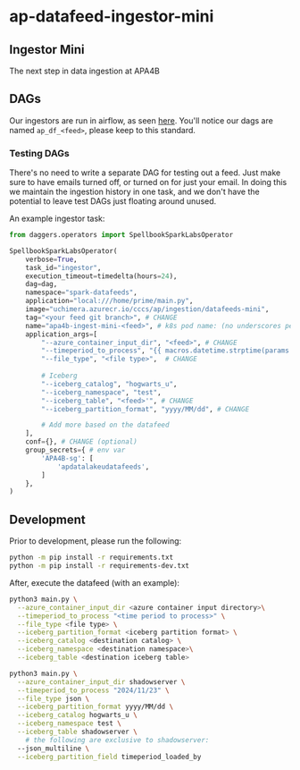 # ap-datafeed-ingestor-mini

## Ingestor Mini

The next step in data ingestion at APA4B

## DAGs

Our ingestors are run in airflow, as seen [here](https://airflow.hogwarts.u.azure.chimera.cyber.gc.ca/home?search=APA4B). You'll notice our dags are named `ap_df_<feed>`, please keep to this standard.

### Testing DAGs

There's no need to write a separate DAG for testing out a feed. Just make sure to have emails turned off, or turned on for just your email. In doing this we maintain the ingestion history in one task, and we don't have the potential to leave test DAGs just floating around unused.

An example ingestor task:

```python
from daggers.operators import SpellbookSparkLabsOperator

SpellbookSparkLabsOperator(
    verbose=True,
    task_id="ingestor",
    execution_timeout=timedelta(hours=24),
    dag=dag,
    namespace="spark-datafeeds",
    application="local:///home/prime/main.py",
    image="uchimera.azurecr.io/cccs/ap/ingestion/datafeeds-mini",
    tag="<your feed git branch>", # CHANGE
    name="apa4b-ingest-mini-<feed>", # k8s pod name: (no underscores permitted) # CHANGE
    application_args=[
        "--azure_container_input_dir", "<feed>", # CHANGE
        "--timeperiod_to_process", "{{ macros.datetime.strptime(params.beg_time, '%Y-%m-%d').strftime('%Y/%m/%d') if params.beg_time is not none else logical_date.strftime('%Y/%m/%d') }}",
        "--file_type", "<file type>",  # CHANGE
        
        # Iceberg
        "--iceberg_catalog", "hogwarts_u",
        "--iceberg_namespace", "test", 
        "--iceberg_table", "<feed>'", # CHANGE
        "--iceberg_partition_format", "yyyy/MM/dd", # CHANGE

        # Add more based on the datafeed
    ],
    conf={}, # CHANGE (optional)
    group_secrets={ # env var
        'APA4B-sg': [
            'apdatalakeudatafeeds', 
        ]
    },
)
```

## Development

Prior to development, please run the following:

```bash
python -m pip install -r requirements.txt 
python -m pip install -r requirements-dev.txt
```

After, execute the datafeed (with an example):
```bash
python3 main.py \
  --azure_container_input_dir <azure container input directory>\
  --timeperiod_to_process "<time period to process>" \
  --file_type <file type> \
  --iceberg_partition_format <iceberg partition format> \
  --iceberg_catalog <destination catalog> \
  --iceberg_namespace <destination namespace>\
  --iceberg_table <destination iceberg table>
```
```bash
python3 main.py \
  --azure_container_input_dir shadowserver \
  --timeperiod_to_process "2024/11/23" \
  --file_type json \
  --iceberg_partition_format yyyy/MM/dd \
  --iceberg_catalog hogwarts_u \
  --iceberg_namespace test \
  --iceberg_table shadowserver \
    # the following are exclusive to shadowserver:   
  --json_multiline \
  --iceberg_partition_field timeperiod_loaded_by
```